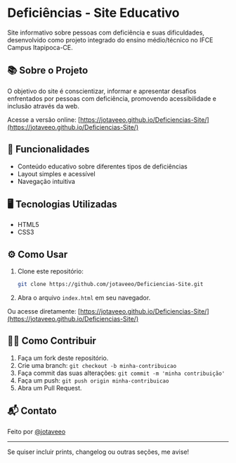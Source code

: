 # Deficiências - Site Educativo

Site informativo sobre pessoas com deficiência e suas dificuldades, desenvolvido como projeto integrado do ensino médio/técnico no IFCE Campus Itapipoca-CE.

## 📚 Sobre o Projeto

O objetivo do site é conscientizar, informar e apresentar desafios enfrentados por pessoas com deficiência, promovendo acessibilidade e inclusão através da web.

Acesse a versão online: [https://jotaveeo.github.io/Deficiencias-Site/](https://jotaveeo.github.io/Deficiencias-Site/)

## 🚀 Funcionalidades

- Conteúdo educativo sobre diferentes tipos de deficiências
- Layout simples e acessível
- Navegação intuitiva

## 🖥️ Tecnologias Utilizadas

- HTML5
- CSS3

## ⚙️ Como Usar

1. Clone este repositório:
   ```sh
   git clone https://github.com/jotaveeo/Deficiencias-Site.git
   ```
2. Abra o arquivo `index.html` em seu navegador.

Ou acesse diretamente: [https://jotaveeo.github.io/Deficiencias-Site/](https://jotaveeo.github.io/Deficiencias-Site/)

## 👨‍💻 Como Contribuir

1. Faça um fork deste repositório.
2. Crie uma branch: `git checkout -b minha-contribuicao`
3. Faça commit das suas alterações: `git commit -m 'minha contribuição'`
4. Faça um push: `git push origin minha-contribuicao`
5. Abra um Pull Request.

## 📬 Contato

Feito por [@jotaveeo](https://github.com/jotaveeo)

---

Se quiser incluir prints, changelog ou outras seções, me avise!
